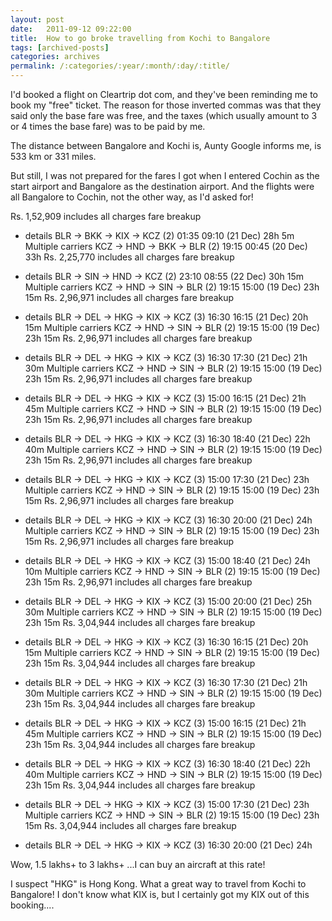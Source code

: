 ```yaml
---
layout: post
date:	2011-09-12 09:22:00
title:  How to go broke travelling from Kochi to Bangalore
tags: [archived-posts]
categories: archives
permalink: /:categories/:year/:month/:day/:title/
---
```

I'd booked a flight on Cleartrip dot com, and they've been reminding me to book my "free" ticket. The reason for those inverted commas was that they said only the base fare was free, and the taxes (which usually amount to 3 or 4 times the base 
fare) was to be paid by me.


The distance between Bangalore and Kochi is, Aunty Google informs me, is 533 km or 331 miles.



But still, I was not prepared for the fares I got when I entered Cochin as the start airport and Bangalore as the destination airport. And the flights were all Bangalore to Cochin, not the other way, as I'd asked for!


Rs. 1,52,909
includes all charges
fare breakup

+ details
BLR → BKK → KIX → KCZ (2)
01:35
09:10 (21 Dec)
28h 5m
Multiple carriers
KCZ → HND → BKK → BLR (2)
19:15
00:45 (20 Dec)
33h
Rs. 2,25,770
includes all charges
fare breakup

+ details
BLR → SIN → HND → KCZ (2)
23:10
08:55 (22 Dec)
30h 15m
Multiple carriers
KCZ → HND → SIN → BLR (2)
19:15
15:00 (19 Dec)
23h 15m
Rs. 2,96,971
includes all charges
fare breakup

+ details
BLR → DEL → HKG → KIX → KCZ (3)
16:30
16:15 (21 Dec)
20h 15m
Multiple carriers
KCZ → HND → SIN → BLR (2)
19:15
15:00 (19 Dec)
23h 15m
Rs. 2,96,971
includes all charges
fare breakup

+ details
BLR → DEL → HKG → KIX → KCZ (3)
16:30
17:30 (21 Dec)
21h 30m
Multiple carriers
KCZ → HND → SIN → BLR (2)
19:15
15:00 (19 Dec)
23h 15m
Rs. 2,96,971
includes all charges
fare breakup

+ details
BLR → DEL → HKG → KIX → KCZ (3)
15:00
16:15 (21 Dec)
21h 45m
Multiple carriers
KCZ → HND → SIN → BLR (2)
19:15
15:00 (19 Dec)
23h 15m
Rs. 2,96,971
includes all charges
fare breakup

+ details
BLR → DEL → HKG → KIX → KCZ (3)
16:30
18:40 (21 Dec)
22h 40m
Multiple carriers
KCZ → HND → SIN → BLR (2)
19:15
15:00 (19 Dec)
23h 15m
Rs. 2,96,971
includes all charges
fare breakup

+ details
BLR → DEL → HKG → KIX → KCZ (3)
15:00
17:30 (21 Dec)
23h
Multiple carriers
KCZ → HND → SIN → BLR (2)
19:15
15:00 (19 Dec)
23h 15m
Rs. 2,96,971
includes all charges
fare breakup

+ details
BLR → DEL → HKG → KIX → KCZ (3)
16:30
20:00 (21 Dec)
24h
Multiple carriers
KCZ → HND → SIN → BLR (2)
19:15
15:00 (19 Dec)
23h 15m
Rs. 2,96,971
includes all charges
fare breakup

+ details
BLR → DEL → HKG → KIX → KCZ (3)
15:00
18:40 (21 Dec)
24h 10m
Multiple carriers
KCZ → HND → SIN → BLR (2)
19:15
15:00 (19 Dec)
23h 15m
Rs. 2,96,971
includes all charges
fare breakup

+ details
BLR → DEL → HKG → KIX → KCZ (3)
15:00
20:00 (21 Dec)
25h 30m
Multiple carriers
KCZ → HND → SIN → BLR (2)
19:15
15:00 (19 Dec)
23h 15m
Rs. 3,04,944
includes all charges
fare breakup

+ details
BLR → DEL → HKG → KIX → KCZ (3)
16:30
16:15 (21 Dec)
20h 15m
Multiple carriers
KCZ → HND → SIN → BLR (2)
19:15
15:00 (19 Dec)
23h 15m
Rs. 3,04,944
includes all charges
fare breakup

+ details
BLR → DEL → HKG → KIX → KCZ (3)
16:30
17:30 (21 Dec)
21h 30m
Multiple carriers
KCZ → HND → SIN → BLR (2)
19:15
15:00 (19 Dec)
23h 15m
Rs. 3,04,944
includes all charges
fare breakup

+ details
BLR → DEL → HKG → KIX → KCZ (3)
15:00
16:15 (21 Dec)
21h 45m
Multiple carriers
KCZ → HND → SIN → BLR (2)
19:15
15:00 (19 Dec)
23h 15m
Rs. 3,04,944
includes all charges
fare breakup

+ details
BLR → DEL → HKG → KIX → KCZ (3)
16:30
18:40 (21 Dec)
22h 40m
Multiple carriers
KCZ → HND → SIN → BLR (2)
19:15
15:00 (19 Dec)
23h 15m
Rs. 3,04,944
includes all charges
fare breakup

+ details
BLR → DEL → HKG → KIX → KCZ (3)
15:00
17:30 (21 Dec)
23h
Multiple carriers
KCZ → HND → SIN → BLR (2)
19:15
15:00 (19 Dec)
23h 15m
Rs. 3,04,944
includes all charges
fare breakup

+ details
BLR → DEL → HKG → KIX → KCZ (3)
16:30
20:00 (21 Dec)
24h


Wow, 1.5 lakhs+ to 3 lakhs+ ...I can buy an aircraft at this rate!

I suspect "HKG" is Hong Kong. What a great way to travel from Kochi to Bangalore! I don't know what KIX is, but I certainly got my KIX out of this booking....
